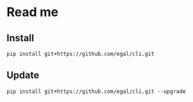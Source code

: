 # Read me

## Install

```shell
pip install git+https://github.com/egal/cli.git
```

## Update

```shell
pip install git+https://github.com/egal/cli.git --upgrade
```
